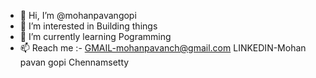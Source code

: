 - 👋 Hi, I’m @mohanpavangopi
- 👀 I’m interested in Building things
- 🌱 I’m currently learning Pogramming
- 📫 Reach me :-   GMAIL-mohanpavanch@gmail.com
                 LINKEDIN-Mohan pavan gopi Chennamsetty
